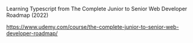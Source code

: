 Learning Typescript from The Complete Junior to Senior Web Developer Roadmap (2022)

https://www.udemy.com/course/the-complete-junior-to-senior-web-developer-roadmap/
